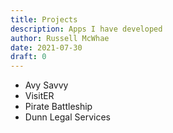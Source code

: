 ```yaml
---
title: Projects
description: Apps I have developed
author: Russell McWhae
date: 2021-07-30
draft: 0
---
```


-   Avy Savvy
-   VisitER
-   Pirate Battleship
-   Dunn Legal Services
